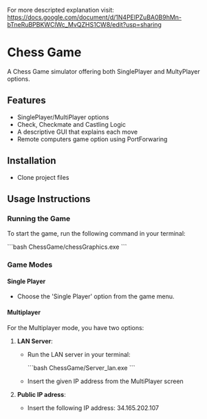 For more descripted explanation visit: https://docs.google.com/document/d/1N4PElPZuBA0B9hMn-bTneRuBPBKWClWc_MvQZHS1CW8/edit?usp=sharing

# Chess Game

A Chess Game simulator offering both SinglePlayer and MultyPlayer options.


## Features

- SinglePlayer/MultiPlayer options 
- Check, Checkmate and Castling Logic
- A descriptive GUI that explains each move
- Remote computers game option using PortForwaring


## Installation

- Clone project files


## Usage Instructions

### Running the Game

To start the game, run the following command in your terminal:

\```bash
ChessGame/chessGraphics.exe
\```

### Game Modes

#### Single Player

- Choose the 'Single Player' option from the game menu.

#### Multiplayer

For the Multiplayer mode, you have two options:

1. **LAN Server**:
    - Run the LAN server in your terminal:

      \```bash
      ChessGame/Server_lan.exe
      \```

    - Insert the given IP address from the MultiPlayer screen

2. **Public IP adress**:
    - Insert the following IP address: 34.165.202.107

